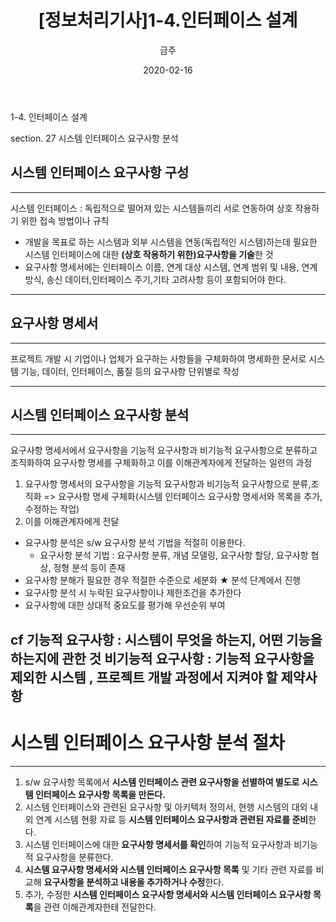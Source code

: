 ﻿---
title : "[정보처리기사]1-4.인터페이스 설계"
author : "금주"
#categories : - Study
date: "2020-02-16"
---

1-4. 인터페이스 설계

section. 27 시스템 인터페이스 요구사항 분석

## 시스템 인터페이스 요구사항 구성
---
시스템 인터페이스 : 독립적으로 떨어져 있는 시스템들끼리 서로 연동하여 상호 작용하기 위한 접속 방법이나 규칙

* 개발을 목표로 하는 시스템과 외부 시스템을 연동(독립적인 시스템)하는데 필요한 시스템 인터페이스에 대한 <b>(상호 작용하기 위한)요구사항을 기술</b>한 것
* 요구사항 명세서에는 인터페이스 이름, 연계 대상 시스템, 연계 범위 및 내용, 연계 방식, 송신 데이터,인터페이스 주기,기타 고려사항 등이 포함되어야 한다.

----

## 요구사항 명세서
---
프로젝트 개발 시 기업이나 업체가 요구하는 사항들을 구체화하여 명세화한 문서로 시스템 기능, 데이터, 인터페이스, 품질 등의 요구사항 단위별로 작성

---
## 시스템 인터페이스 요구사항 <b>분석</b>
---
요구사항 명세서에서 요구사항을 기능적 요구사항과 비기능적 요구사항으로 분류하고 조직화하여 요구사항 명세를 구체화하고 이를 이해관계자에게 전달하는 일련의 과정

1. 요구사항 명세서의 요구사항을 기능적 요구사항과 비기능적 요구사항으로 분류,조직화 => 요구사항 명세 구체화(시스템 인터페이스 요구사항 명세서와 목록을 추가,수정하는 작업)
2. 이를 이해관계자에게 전달


* 요구사항 분석은 s/w 요구사항 분석 기법을 적절히 이용한다.
	* 요구사항 분석 기법 : 요구사항 분류, 개념 모델링, 요구사항 할당, 요구사항 협상, 정형 분석 등이 존재
* 요구사항 분해가 필요한 경우 적절한 수준으로 세분화 ★ 분석 단계에서 진행
* 요구사항 분석 시 누락된 요구사항이나 제한조건을 추가한다
* 요구사항에 대한 상대적 중요도를 평가해 우선순위 부여

cf
기능적 요구사항 : 시스템이 무엇을 하는지, 어떤 기능을 하는지에 관한 것
비기능적 요구사항 : 기능적 요구사항을 제외한 시스템 , 프로젝트 개발 과정에서 지켜야 할 제약사항
---
# 시스템 인터페이스 요구사항 분석 절차
---
1. s/w 요구사항 목록에서 <b>시스템 인터페이스 관련 요구사항을 선별하여 별도로 시스템 인터페이스 요구사항 목록을 만든다.</b>
2. 시스템 인터페이스와 관련된 요구사항 및 아키텍처 정의서, 현행 시스템의 대외 내외 연계 시스템 현황 자료 등 <b>시스템 인터페이스 요구사항과 관련된 자료를 준비</b>한다.
3. 시스템 인터페이스에 대한 <b>요구사항 명세서를 확인</b>하여 기능적 요구사항과 비기능적 요구사항을 분류한다.
4. <b>시스템 요구사항 명세서와 시스템 인터페이스 요구사항 목록</b> 및 기타 관련 자료를 비교해 <b>요구사항을 분석하고 내용을 추가하거나 수정</b>한다.
5. 추가, 수정한 <b> 시스템 인터페이스 요구사항 명세서와 시스템 인터페이스 요구사항 목록</b>을 관련 이해관계자한테 전달한다.

